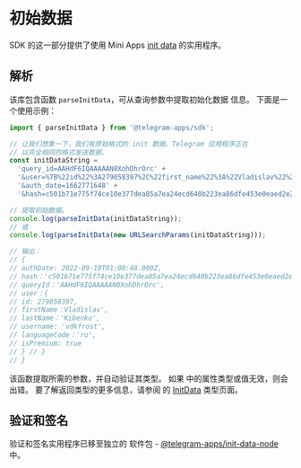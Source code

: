 # 初始数据

SDK 的这一部分提供了使用 Mini
Apps [init data](../../../platform/init-data.md) 的实用程序。

## 解析

该库包含函数 `parseInitData`，可从查询参数中提取初始化数据
信息。 下面是一个使用示例：

```typescript
import { parseInitData } from '@telegram-apps/sdk';

// 让我们想象一下，我们有原始格式的 init 数据。Telegram 应用程序正在
// 以完全相同的格式发送数据。
const initDataString =
  'query_id=AAHdF6IQAAAAAN0XohDhrOrc' +
  '&user=%7B%22id%22%3A279058397%2C%22first_name%22%3A%22Vladislav%22%2C%22last_name%22%3A%22Kibenko%22%2C%22username%22%3A%22vdkfrost%22%2C%22language_code%22%3A%22ru%22%2C%22is_premium%22%3Atrue%7D' +
  '&auth_date=1662771648' +
  '&hash=c501b71e775f74ce10e377dea85a7ea24ecd640b223ea86dfe453e0eaed2e2b2'；

// 提取初始数据。
console.log(parseInitData(initDataString));
// 或
console.log(parseInitData(new URLSearchParams(initDataString)));

// 输出：
// {
// authDate: 2022-09-10T01:00:48.000Z,
// hash：'c501b71e775f74ce10e377dea85a7ea24ecd640b223ea86dfe453e0eaed2e2b2',
// queryId：'AAHdF6IQAAAAAN0XohDhrOrc',
// user：{
// id: 279058397,
// firstName：Vladislav',
// lastName：'Kibenko',
// username: 'vdkfrost',
// languageCode：'ru',
// isPremium: true
// } // }
// }
```

该函数提取所需的参数，并自动验证其类型。 如果
中的属性类型或值无效，则会出错。 要了解返回类型的更多信息，请参阅
的 [InitData](init-data/init-data.md) 类型页面。

## 验证和签名

验证和签名实用程序已移至独立的
软件包 - [@telegram-apps/init-data-node](../../telegram-apps-init-data-node) 中。
